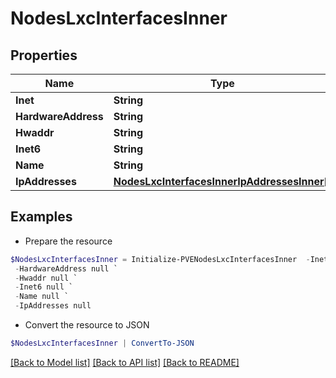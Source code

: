 # NodesLxcInterfacesInner
## Properties

Name | Type | Description | Notes
------------ | ------------- | ------------- | -------------
**Inet** | **String** |  | [optional] 
**HardwareAddress** | **String** |  | [optional] 
**Hwaddr** | **String** |  | [optional] 
**Inet6** | **String** |  | [optional] 
**Name** | **String** |  | [optional] 
**IpAddresses** | [**NodesLxcInterfacesInnerIpAddressesInner[]**](NodesLxcInterfacesInnerIpAddressesInner.md) |  | [optional] 

## Examples

- Prepare the resource
```powershell
$NodesLxcInterfacesInner = Initialize-PVENodesLxcInterfacesInner  -Inet null `
 -HardwareAddress null `
 -Hwaddr null `
 -Inet6 null `
 -Name null `
 -IpAddresses null
```

- Convert the resource to JSON
```powershell
$NodesLxcInterfacesInner | ConvertTo-JSON
```

[[Back to Model list]](../README.md#documentation-for-models) [[Back to API list]](../README.md#documentation-for-api-endpoints) [[Back to README]](../README.md)

